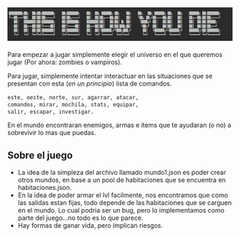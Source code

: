

![logo](./logo.png "The Logo")
---
Para empezar a jugar simplemente elegir el universo en el que queremos jugar (Por ahora: zombies o vampiros).

Para jugar, simplemente intentar interactuar en las situaciones que se presentan con esta (*en un principio*) lista de comandos.
```
este, oeste, norte, sur, agarrar, atacar, 
comandos, mirar, mochila, stats, equipar, 
salir, escapar, investigar.
```
En el mundo encontraran enemigos, armas e items que te ayudaran (o no) a sobrevivir lo mas que puedas.

Sobre el juego
---

- La idea de la simpleza del archivo llamado mundo1.json es poder crear otros mundos, en base a un pool de habitaciones que se encuentra en habitaciones.json. 
- En la idea de poder armar el lvl facilmente, nos encontramos que como las salidas estan fijas, todo depende de las 
habitaciones que se carguen en el mundo. 
Lo cual podria ser un bug, pero lo implementamos como parte del juego...no todo es lo que parece.
- Hay formas de ganar vida, pero implican riesgos.

